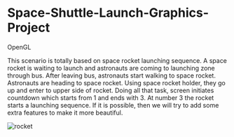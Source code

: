 # Space-Shuttle-Launch-Graphics-Project

OpenGL

This scenario is totally based on space rocket launching sequence. A space rocket is waiting to launch and astronauts are coming to launching zone through bus. After leaving bus, astronauts start walking to space rocket. Astronauts are heading to space rocket. Using space rocket holder, they go up and enter to upper side of rocket. Doing all that task, screen initiates countdown which starts from 1 and ends with 3. At number 3 the rocket starts a launching sequence. If it is possible, then we will try to add some extra features to make it more beautiful.


![rocket](https://user-images.githubusercontent.com/17853709/152812844-2238a0be-c8d3-4865-82f0-bc22b19dbde8.JPG)
